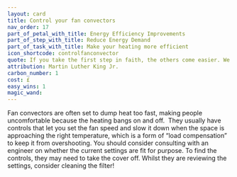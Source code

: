 ```yaml
---
layout: card
title: Control your fan convectors
nav_order: 17
part_of_petal_with_title: Energy Efficiency Improvements
part_of_step_with_title: Reduce Energy Demand
part_of_task_with_title: Make your heating more efficient
icon_shortcode: controlfanconvector
quote: If you take the first step in faith, the others come easier. We walk by faith and not by sight.
attribution: Martin Luther King Jr.  
carbon_number: 1
cost: £
easy_wins: 1
magic_wand: 
---
```


<p>Fan convectors are often set to dump heat too fast, making people uncomfortable because the heating bangs on and off.  They usually have controls that let you set the fan speed and slow it down when the space is approaching the right temperature, which is a form of “load compensation” to keep it from overshooting. You should consider consulting with an engineer on whether the current settings are fit for purpose. To find the controls, they may need to take the cover off.  Whilst they are reviewing the settings, consider cleaning the filter! </p> 
